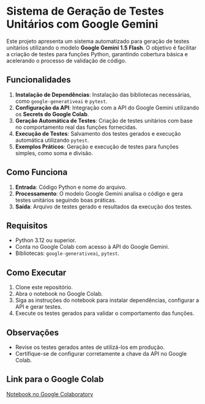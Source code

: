 # Sistema de Geração de Testes Unitários com Google Gemini

Este projeto apresenta um sistema automatizado para geração de testes unitários utilizando o modelo **Google Gemini 1.5 Flash**. O objetivo é facilitar a criação de testes para funções Python, garantindo cobertura básica e acelerando o processo de validação de código.

## Funcionalidades

1. **Instalação de Dependências**: Instalação das bibliotecas necessárias, como `google-generativeai` e `pytest`.
2. **Configuração da API**: Integração com a API do Google Gemini utilizando os **Secrets do Google Colab**.
3. **Geração Automática de Testes**: Criação de testes unitários com base no comportamento real das funções fornecidas.
4. **Execução de Testes**: Salvamento dos testes gerados e execução automática utilizando `pytest`.
5. **Exemplos Práticos**: Geração e execução de testes para funções simples, como soma e divisão.

## Como Funciona

1. **Entrada**: Código Python e nome do arquivo.
2. **Processamento**: O modelo Google Gemini analisa o código e gera testes unitários seguindo boas práticas.
3. **Saída**: Arquivo de testes gerado e resultados da execução dos testes.

## Requisitos

- Python 3.12 ou superior.
- Conta no Google Colab com acesso à API do Google Gemini.
- Bibliotecas: `google-generativeai`, `pytest`.

## Como Executar

1. Clone este repositório.
2. Abra o notebook no Google Colab.
3. Siga as instruções do notebook para instalar dependências, configurar a API e gerar testes.
4. Execute os testes gerados para validar o comportamento das funções.

## Observações

- Revise os testes gerados antes de utilizá-los em produção.
- Certifique-se de configurar corretamente a chave da API no Google Colab.

## Link para o Google Colab

[Notebook no Google Colaboratory](https://colab.research.google.com/drive/1k3Bd4m0ChQmbT31IzUfImoIdUQKM-1be)  